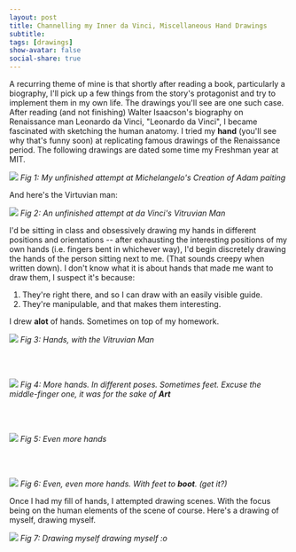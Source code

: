 ```yaml
---
layout: post
title: Channelling my Inner da Vinci, Miscellaneous Hand Drawings  
subtitle: 
tags: [drawings]
show-avatar: false
social-share: true
---
```


A recurring theme of mine is that shortly after reading a book, particularly a biography, I'll pick up a few things from the story's protagonist and try to implement them in my own life. The drawings you'll see are one such case. After reading (and not finishing) Walter Isaacson's biography on Renaissance man Leonardo da Vinci, "Leonardo da Vinci", I became fascinated with sketching the human anatomy. I tried my **hand** (you'll see why that's funny soon) at replicating famous drawings of the Renaissance period. The following drawings are dated some time my Freshman year at MIT. 

![](/../../img/misc_hands_post/adam.png)
*Fig 1: My unfinished attempt at Michelangelo's Creation of Adam paiting*

And here's the Virtuvian man:

![](/../../img/misc_hands_post/torso.png)
*Fig 2: An unfinished attempt at da Vinci's Vitruvian Man*

I'd be sitting in class and obsessively drawing my hands in different positions and orientations -- after exhausting the interesting positions of my own hands (i.e. fingers bent in whichever way), I'd begin discretely drawing the hands of the person sitting next to me. (That sounds creepy when written down). I don't know what it is about hands that made me want to draw them, I suspect it's because: 

1. They're right there, and so I can draw with an easily visible guide. 
2. They're manipulable, and that makes them interesting.  

I drew **alot** of hands. Sometimes on top of my homework.  

![](/../../img/misc_hands_post/more_hands_2.png)
*Fig 3: Hands, with the Vitruvian Man*

<br/><br/>

![](/../../img/misc_hands_post/hands.png)
*Fig 4: More hands. In different poses. Sometimes feet. Excuse the middle-finger one, it was for the sake of **Art***

<br/><br/>

![](/../../img/misc_hands_post/more_hands_3.png)
*Fig 5: Even more hands*

<br/><br/>

![](/../../img/misc_hands_post/more_hands.png)
*Fig 6: Even, even more hands. With feet to **boot**. (get it?)*

Once I had my fill of hands, I attempted drawing scenes. With the focus being on the human elements of the scene of course. Here's a drawing of myself, drawing myself. 

![](/../../img/misc_hands_post/hammock.png)
*Fig 7: Drawing myself drawing myself :o*